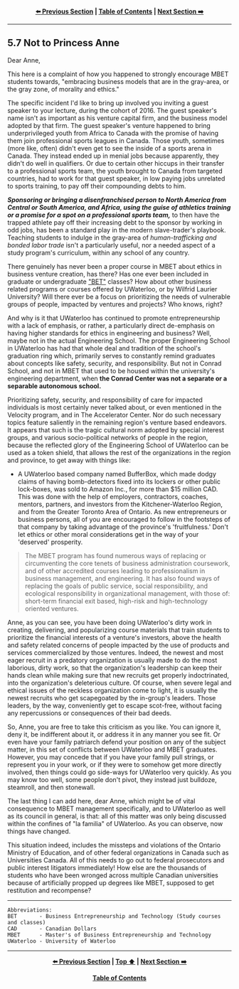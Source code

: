 <div align="center">
  
  **[:arrow_left: Previous Section][Prev] | [Table of Contents][TOC] | [Next Section :arrow_right:][Next]**
  
  [Prev]: ./05-06.md
  [Next]: ./05-08.md
  [TOC]: ./README.md#table-of-contents
  
</div>

---

## 5.7 Not to Princess Anne

Dear Anne,

This here is a complaint of how you happened to strongly encourage MBET students towards, "embracing business models that are in the gray-area, or the gray zone, of morality and ethics." 

The specific incident I'd like to bring up involved you inviting a guest speaker to your lecture, during the cohort of 2016. The guest speaker's name isn't as important as his venture capital firm, and the business model adopted by that firm. The guest speaker's venture happened to bring underprivileged youth from Africa to Canada with the promise of having them join professional sports leagues in Canada. Those youth, sometimes (more like, often) didn't even get to see the inside of a sports arena in Canada. They instead ended up in menial jobs because apparently, they didn't do well in qualifiers. Or due to certain other hiccups in their transfer to a professional sports team, the youth brought to Canada from targeted countries, had to work for that guest speaker, in low paying jobs unrelated to sports training, to pay off their compounding debts to him. 

***Sponsoring or bringing a disenfranchised person to North America from Central or South America, and Africa, using the guise of athletics training or a promise for a spot on a professional sports team,*** to then have the trapped athlete pay off their increasing debt to the sponsor by working in odd jobs, has been a standard play in the modern slave-trader's playbook. Teaching students to indulge in the gray-area of *human-trafficking and bonded labor trade* isn't a particularly useful, nor a needed aspect of a study program's curriculum, within any school of any country. 

There genuinely has never been a proper course in MBET about ethics in business venture creation, has there? Has one ever been included in graduate or undergraduate ["BET"](https://uwaterloo.ca/conrad-school-entrepreneurship-business/graduate-students/master-business-entrepreneurship-and-technology/courses) classes? How about other business related programs or courses offered by UWaterloo, or by Wilfrid Laurier University? Will there ever be a focus on prioritizing the needs of vulnerable groups of people, impacted by ventures and projects? Who knows, right? 

And why is it that UWaterloo has continued to promote entrepreneurship with a lack of emphasis, or rather, a particularly direct de-emphasis on having higher standards for ethics in engineering and business? Well, maybe not in the actual Engineering School. The proper Engineering School in UWaterloo has had that whole deal and tradition of the school's graduation ring which, primarily serves to constantly remind graduates about concepts like safety, security, and responsibility. But not in Conrad School, and not in MBET that used to be housed within the university's engineering department, when **the Conrad Center was not a separate or a separable autonomous school.** 

Prioritizing safety, security, and responsibility of care for impacted individuals is most certainly never talked about, or even mentioned in the Velocity program, and in The Accelerator Center. Nor do such necessary topics feature saliently in the remaining region's venture based endeavors. It appears that such is the tragic cultural norm adopted by special interest groups, and various socio-political networks of people in the region, because the reflected glory of the Engineering School of UWaterloo can be used as a token shield, that allows the rest of the organizations in the region and province, to get away with things like: 

- A UWaterloo based company named BufferBox, which made dodgy claims of having bomb-detectors fixed into its lockers or other public lock-boxes, was sold to Amazon Inc., for more than $15 million CAD. This was done with the help of employers, contractors, coaches, mentors, partners, and investors from the Kitchener-Waterloo Region, and from the Greater Toronto Area of Ontario. As new entrepreneurs or business persons, all of you are encouraged to follow in the footsteps of that company by taking advantage of the province's 'fruitfulness.' Don't let ethics or other moral considerations get in the way of your 'deserved' prosperity. 

>The MBET program has found numerous ways of replacing or circumventing the core tenets of business administration coursework, and of other accredited courses leading to professionalism in business management, and engineering. It has also found ways of replacing the goals of public service, social responsibility, and ecological responsibility in organizational management, with those of: short-term financial exit based, high-risk and high-technology oriented ventures. 

Anne, as you can see, you have been doing UWaterloo's dirty work in creating, delivering, and popularizing course materials that train students to prioritize the financial interests of a venture's investors, above the health and safety related concerns of people impacted by the use of products and services commercialized by those ventures. Indeed, the newest and most eager recruit in a predatory organization is usually made to do the most laborious, dirty work, so that the organization's leadership can keep their hands clean while making sure that new recruits get properly indoctrinated, into the organization's deleterious culture. Of course, when severe legal and ethical issues of the reckless organization come to light, it is usually the newest recruits who get scapegoated by the in-group's leaders. Those leaders, by the way, conveniently get to escape scot-free, without facing any repercussions or consequences of their bad deeds.

So, Anne, you are free to take this criticism as you like. You can ignore it, deny it, be indifferent about it, or address it in any manner you see fit. Or even have your family patriarch defend your position on any of the subject matter, in this set of conflicts between UWaterloo and MBET graduates. However, you may concede that if you have your family pull strings, or represent you in your work, or if they were to somehow get more directly involved, then things could go side-ways for UWaterloo very quickly. As you may know too well, some people don't pivot, they instead just bulldoze, steamroll, and then stonewall.
        
The last thing I can add here, dear Anne, which might be of vital consequence to MBET management specifically, and to UWaterloo as well as its council in general, is that: all of this matter was only being discussed within the confines of "la familia" of UWaterloo. As you can observe, now things have changed. 

This situation indeed, includes the missteps and violations of the Ontario Ministry of Education, and of other federal organizations in Canada such as Universities Canada. All of this needs to go out to federal prosecutors and public interest litigators immediately! How else are the thousands of students who have been wronged across multiple Canadian universities because of artificially propped up degrees like MBET, supposed to get restitution and recompense? 

---

```
Abbreviations:
BET       - Business Entrepreneurship and Technology (Study courses and classes)
CAD       - Canadian Dollars
MBET      - Master's of Business Entrepreneurship and Technology 
UWaterloo - University of Waterloo
```

---
<div align="center">
  
  **[:arrow_left: Previous Section][Prev] | [Top :arrow_up:][Top] | [Next Section :arrow_right:][Next]** 
  
  **[Table of Contents][TOC]**

  [Prev]: ./05-06.md
  [Top]: ./05-07.md#57-not-to-princess-anne
  [Next]: ./05-08.md
  [TOC]: ./README.md#table-of-contents
  
</div>